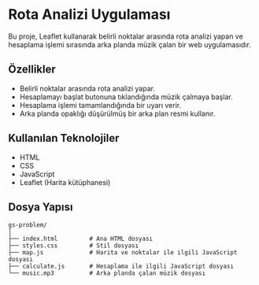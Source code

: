 # Rota Analizi Uygulaması

Bu proje, Leaflet kullanarak belirli noktalar arasında rota analizi yapan ve hesaplama işlemi sırasında arka planda müzik çalan bir web uygulamasıdır.

## Özellikler

- Belirli noktalar arasında rota analizi yapar.
- Hesaplamayı başlat butonuna tıklandığında müzik çalmaya başlar.
- Hesaplama işlemi tamamlandığında bir uyarı verir.
- Arka planda opaklığı düşürülmüş bir arka plan resmi kullanır.

## Kullanılan Teknolojiler

- HTML
- CSS
- JavaScript
- Leaflet (Harita kütüphanesi)

## Dosya Yapısı

```plaintext
gs-problem/
│
├── index.html         # Ana HTML dosyası
├── styles.css         # Stil dosyası
├── map.js             # Harita ve noktalar ile ilgili JavaScript dosyası
├── calculate.js       # Hesaplama ile ilgili JavaScript dosyası
└── music.mp3          # Arka planda çalan müzik dosyası
